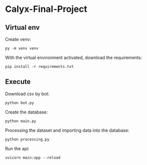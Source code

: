 # Calyx-Final-Project


Virtual env
-------------


Create venv:

`py -m venv venv`


With the virtual environment activated, download the requirements:

`pip install -r requirements.txt`


Execute
-------------

Download csv by bot:

`python bot.py`


Create the database:

`python main.py`


Processing the dataset and importing data into the database:

`python processing.py`


Run the api:

`uvicorn main:app --reload`
